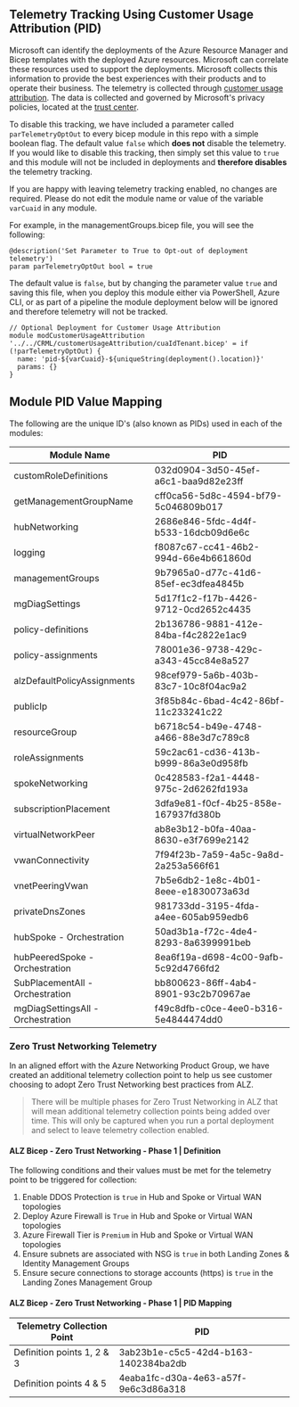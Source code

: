 <!-- markdownlint-disable -->
## Telemetry Tracking Using Customer Usage Attribution (PID)
<!-- markdownlint-restore -->

Microsoft can identify the deployments of the Azure Resource Manager and Bicep templates with the deployed Azure resources. Microsoft can correlate these resources used to support the deployments. Microsoft collects this information to provide the best experiences with their products and to operate their business. The telemetry is collected through [customer usage attribution](https://learn.microsoft.com/azure/marketplace/azure-partner-customer-usage-attribution). The data is collected and governed by Microsoft's privacy policies, located at the [trust center](https://www.microsoft.com/trustcenter).

To disable this tracking, we have included a parameter called `parTelemetryOptOut` to every bicep module in this repo with a simple boolean flag. The default value `false` which **does not** disable the telemetry. If you would like to disable this tracking, then simply set this value to `true` and this module will not be included in deployments and **therefore disables** the telemetry tracking.

If you are happy with leaving telemetry tracking enabled, no changes are required. Please do not edit the module name or value of the variable `varCuaid` in any module.

For example, in the managementGroups.bicep file, you will see the following:

```bicep
@description('Set Parameter to True to Opt-out of deployment telemetry')
param parTelemetryOptOut bool = true
```

The default value is `false`, but by changing the parameter value `true` and saving this file, when you deploy this module either via PowerShell, Azure CLI, or as part of a pipeline the module deployment below will be ignored and therefore telemetry will not be tracked.

```bicep
// Optional Deployment for Customer Usage Attribution
module modCustomerUsageAttribution '../../CRML/customerUsageAttribution/cuaIdTenant.bicep' = if (!parTelemetryOptOut) {
  name: 'pid-${varCuaid}-${uniqueString(deployment().location)}'
  params: {}
}
```

## Module PID Value Mapping

The following are the unique ID's (also known as PIDs) used in each of the modules:

| Module Name                       | PID                                  |
| --------------------------------- | ------------------------------------ |
| customRoleDefinitions             | 032d0904-3d50-45ef-a6c1-baa9d82e23ff |
| getManagementGroupName            | cff0ca56-5d8c-4594-bf79-5c046809b017 |
| hubNetworking                     | 2686e846-5fdc-4d4f-b533-16dcb09d6e6c |
| logging                           | f8087c67-cc41-46b2-994d-66e4b661860d |
| managementGroups                  | 9b7965a0-d77c-41d6-85ef-ec3dfea4845b |
| mgDiagSettings                    | 5d17f1c2-f17b-4426-9712-0cd2652c4435 |
| policy-definitions                | 2b136786-9881-412e-84ba-f4c2822e1ac9 |
| policy-assignments                | 78001e36-9738-429c-a343-45cc84e8a527 |
| alzDefaultPolicyAssignments       | 98cef979-5a6b-403b-83c7-10c8f04ac9a2 |
| publicIp                          | 3f85b84c-6bad-4c42-86bf-11c233241c22 |
| resourceGroup                     | b6718c54-b49e-4748-a466-88e3d7c789c8 |
| roleAssignments                   | 59c2ac61-cd36-413b-b999-86a3e0d958fb |
| spokeNetworking                   | 0c428583-f2a1-4448-975c-2d6262fd193a |
| subscriptionPlacement             | 3dfa9e81-f0cf-4b25-858e-167937fd380b |
| virtualNetworkPeer                | ab8e3b12-b0fa-40aa-8630-e3f7699e2142 |
| vwanConnectivity                  | 7f94f23b-7a59-4a5c-9a8d-2a253a566f61 |
| vnetPeeringVwan                   | 7b5e6db2-1e8c-4b01-8eee-e1830073a63d |
| privateDnsZones                   | 981733dd-3195-4fda-a4ee-605ab959edb6 |
| hubSpoke - Orchestration          | 50ad3b1a-f72c-4de4-8293-8a6399991beb |
| hubPeeredSpoke - Orchestration    | 8ea6f19a-d698-4c00-9afb-5c92d4766fd2 |
| SubPlacementAll - Orchestration   | bb800623-86ff-4ab4-8901-93c2b70967ae |
| mgDiagSettingsAll - Orchestration | f49c8dfb-c0ce-4ee0-b316-5e4844474dd0 |

### Zero Trust Networking Telemetry

In an aligned effort with the Azure Networking Product Group, we have created an additional telemetry collection point to help us see customer choosing to adopt Zero Trust Networking best practices from ALZ.

> There will be multiple phases for Zero Trust Networking in ALZ that will mean additional telemetry collection points being added over time. This will only be captured when you run a portal deployment and select to leave telemetry collection enabled.

#### ALZ Bicep - Zero Trust Networking - Phase 1 | Definition

The following conditions and their values must be met for the telemetry point to be triggered for collection:

1. Enable DDOS Protection is `true` in Hub and Spoke or Virtual WAN topologies
2. Deploy Azure Firewall is `True` in Hub and Spoke or Virtual WAN topologies
3. Azure Firewall Tier is `Premium` in Hub and Spoke or Virtual WAN topologies
4. Ensure subnets are associated with NSG is `true` in both Landing Zones & Identity Management Groups
5. Ensure secure connections to storage accounts (https) is `true` in the Landing Zones Management Group

#### ALZ Bicep - Zero Trust Networking - Phase 1 | PID Mapping

| Telemetry Collection Point | PID                                  |
| -------------------------- | ------------------------------------ |
| Definition points 1, 2 & 3 | 3ab23b1e-c5c5-42d4-b163-1402384ba2db |
| Definition points 4 & 5    | 4eaba1fc-d30a-4e63-a57f-9e6c3d86a318 |
